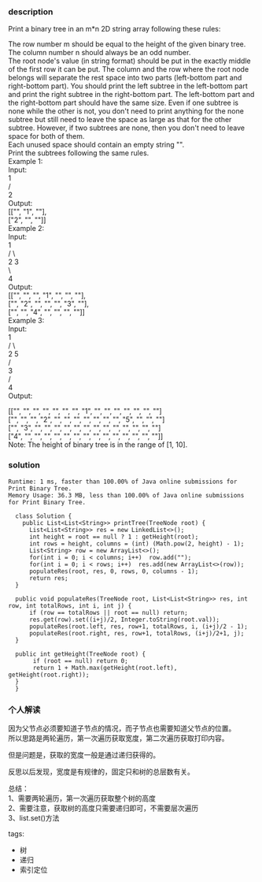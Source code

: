 ### description    
  Print a binary tree in an m*n 2D string array following these rules:  
    
  The row number m should be equal to the height of the given binary tree.  
  The column number n should always be an odd number.  
  The root node's value (in string format) should be put in the exactly middle of the first row it can be put. The column and the row where the root node belongs will separate the rest space into two parts (left-bottom part and right-bottom part). You should print the left subtree in the left-bottom part and print the right subtree in the right-bottom part. The left-bottom part and the right-bottom part should have the same size. Even if one subtree is none while the other is not, you don't need to print anything for the none subtree but still need to leave the space as large as that for the other subtree. However, if two subtrees are none, then you don't need to leave space for both of them.  
  Each unused space should contain an empty string "".  
  Print the subtrees following the same rules.  
  Example 1:  
  Input:  
       1  
      /  
     2  
  Output:  
  [["", "1", ""],  
   ["2", "", ""]]  
  Example 2:  
  Input:  
       1  
      / \  
     2   3  
      \  
       4  
  Output:  
  [["", "", "", "1", "", "", ""],  
   ["", "2", "", "", "", "3", ""],  
   ["", "", "4", "", "", "", ""]]  
  Example 3:  
  Input:  
        1  
       / \  
      2   5  
     /   
    3   
   /   
  4   
  Output:  
    
  [["",  "",  "", "",  "", "", "", "1", "",  "",  "",  "",  "", "", ""]  
   ["",  "",  "", "2", "", "", "", "",  "",  "",  "",  "5", "", "", ""]  
   ["",  "3", "", "",  "", "", "", "",  "",  "",  "",  "",  "", "", ""]  
   ["4", "",  "", "",  "", "", "", "",  "",  "",  "",  "",  "", "", ""]]  
  Note: The height of binary tree is in the range of [1, 10].  
### solution    
```    
Runtime: 1 ms, faster than 100.00% of Java online submissions for Print Binary Tree.  
Memory Usage: 36.3 MB, less than 100.00% of Java online submissions for Print Binary Tree.  
  
  class Solution {  
    public List<List<String>> printTree(TreeNode root) {  
      List<List<String>> res = new LinkedList<>();  
      int height = root == null ? 1 : getHeight(root);  
      int rows = height, columns = (int) (Math.pow(2, height) - 1);  
      List<String> row = new ArrayList<>();  
      for(int i = 0; i < columns; i++)  row.add("");  
      for(int i = 0; i < rows; i++)  res.add(new ArrayList<>(row));  
      populateRes(root, res, 0, rows, 0, columns - 1);  
      return res;  
  }  
    
  public void populateRes(TreeNode root, List<List<String>> res, int row, int totalRows, int i, int j) {  
      if (row == totalRows || root == null) return;  
      res.get(row).set((i+j)/2, Integer.toString(root.val));  
      populateRes(root.left, res, row+1, totalRows, i, (i+j)/2 - 1);  
      populateRes(root.right, res, row+1, totalRows, (i+j)/2+1, j);  
  }  
    
  public int getHeight(TreeNode root) {  
       if (root == null) return 0;  
       return 1 + Math.max(getHeight(root.left), getHeight(root.right));  
  }  
  }  
```    
    
### 个人解读    
  因为父节点必须要知道子节点的情况，而子节点也需要知道父节点的位置。  
  所以思路是两轮遍历，第一次遍历获取宽度，第二次遍历获取打印内容。  
    
  但是问题是，获取的宽度一般是通过递归获得的。  
    
  反思以后发现，宽度是有规律的，固定只和树的总层数有关。  
    
  总结：  
  1、需要两轮遍历，第一次遍历获取整个树的高度  
  2、需要注意，获取树的高度只需要递归即可，不需要层次遍历  
  3、list.set()方法  
    
tags:    
  -  树  
  -  递归  
  -  索引定位  
